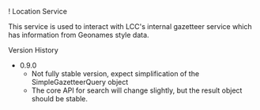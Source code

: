 ! Location Service

This service is used to interact with LCC's internal gazetteer service which has information from Geonames style data.

Version History
* 0.9.0
    * Not fully stable version, expect simplification of the SimpleGazetteerQuery object
    * The core API for search will change slightly, but the result object should be stable.
